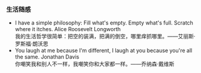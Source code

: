 ### 生活随感

* I have a simple philosophy: Fill what's empty. Empty what's full. Scratch where it itches. Alice Roosevelt Longworth <br>
  我的生活哲学很简单：把空的装满，把满的倒空，哪里痒抓哪里。——艾丽斯·罗斯福·朗沃思
* You laugh at me because I'm different, I laugh at you because you're all the same. Jonathan Davis<br>
  你嘲笑我和别人不一样，我嘲笑你和大家都一样。——乔纳森·戴维斯